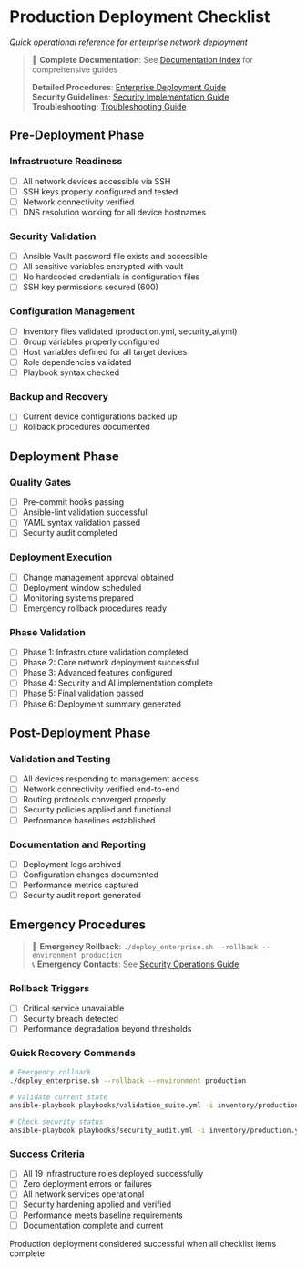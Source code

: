 # Production Deployment Checklist
*Quick operational reference for enterprise network deployment*

> 📖 **Complete Documentation**: See [Documentation Index](../../DOCUMENTATION_INDEX.md) for comprehensive guides
> 
> **Detailed Procedures**: [Enterprise Deployment Guide](../../docs/enterprise-deployment.md)  
> **Security Guidelines**: [Security Implementation Guide](../../SECURITY_IMPLEMENTATION_GUIDE.md)  
> **Troubleshooting**: [Troubleshooting Guide](../../docs/troubleshooting.md)

## Pre-Deployment Phase

### Infrastructure Readiness
- [ ] All network devices accessible via SSH
- [ ] SSH keys properly configured and tested
- [ ] Network connectivity verified
- [ ] DNS resolution working for all device hostnames

### Security Validation
- [ ] Ansible Vault password file exists and accessible
- [ ] All sensitive variables encrypted with vault
- [ ] No hardcoded credentials in configuration files
- [ ] SSH key permissions secured (600)

### Configuration Management
- [ ] Inventory files validated (production.yml, security_ai.yml)
- [ ] Group variables properly configured
- [ ] Host variables defined for all target devices
- [ ] Role dependencies validated
- [ ] Playbook syntax checked

### Backup and Recovery
- [ ] Current device configurations backed up
- [ ] Rollback procedures documented

## Deployment Phase

### Quality Gates
- [ ] Pre-commit hooks passing
- [ ] Ansible-lint validation successful
- [ ] YAML syntax validation passed
- [ ] Security audit completed

### Deployment Execution
- [ ] Change management approval obtained
- [ ] Deployment window scheduled
- [ ] Monitoring systems prepared
- [ ] Emergency rollback procedures ready

### Phase Validation
- [ ] Phase 1: Infrastructure validation completed
- [ ] Phase 2: Core network deployment successful
- [ ] Phase 3: Advanced features configured
- [ ] Phase 4: Security and AI implementation complete
- [ ] Phase 5: Final validation passed
- [ ] Phase 6: Deployment summary generated

## Post-Deployment Phase

### Validation and Testing
- [ ] All devices responding to management access
- [ ] Network connectivity verified end-to-end
- [ ] Routing protocols converged properly
- [ ] Security policies applied and functional
- [ ] Performance baselines established

### Documentation and Reporting
- [ ] Deployment logs archived
- [ ] Configuration changes documented
- [ ] Performance metrics captured
- [ ] Security audit report generated

## Emergency Procedures

> 🚨 **Emergency Rollback**: `./deploy_enterprise.sh --rollback --environment production`  
> 📞 **Emergency Contacts**: See [Security Operations Guide](../../SECURITY_OPERATIONS.md#emergency-response-procedures)

### Rollback Triggers
- [ ] Critical service unavailable
- [ ] Security breach detected  
- [ ] Performance degradation beyond thresholds

### Quick Recovery Commands
```bash
# Emergency rollback
./deploy_enterprise.sh --rollback --environment production

# Validate current state
ansible-playbook playbooks/validation_suite.yml -i inventory/production.yml

# Check security status
ansible-playbook playbooks/security_audit.yml -i inventory/production.yml
```

### Success Criteria
- [ ] All 19 infrastructure roles deployed successfully
- [ ] Zero deployment errors or failures
- [ ] All network services operational
- [ ] Security hardening applied and verified
- [ ] Performance meets baseline requirements
- [ ] Documentation complete and current

Production deployment considered successful when all checklist items complete